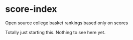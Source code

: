 # score-index

Open source college basket rankings based only on scores

Totally just starting this. Nothing to see here yet.


